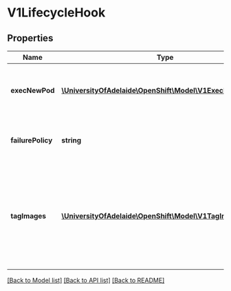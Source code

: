 # V1LifecycleHook

## Properties
Name | Type | Description | Notes
------------ | ------------- | ------------- | -------------
**execNewPod** | [**\UniversityOfAdelaide\OpenShift\Model\V1ExecNewPodHook**](V1ExecNewPodHook.md) | ExecNewPod specifies the options for a lifecycle hook backed by a pod. | [optional] 
**failurePolicy** | **string** | FailurePolicy specifies what action to take if the hook fails. | 
**tagImages** | [**\UniversityOfAdelaide\OpenShift\Model\V1TagImageHook[]**](V1TagImageHook.md) | TagImages instructs the deployer to tag the current image referenced under a container onto an image stream tag. | [optional] 

[[Back to Model list]](../README.md#documentation-for-models) [[Back to API list]](../README.md#documentation-for-api-endpoints) [[Back to README]](../README.md)


